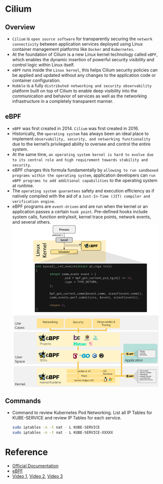 # Cilium

## Overview
- `Cilium` is `open source software` for transparently securing the `network connectivity` between application services deployed using Linux container management platforms like `Docker` and `Kubernetes`.
- At the foundation of Cilium is a new Linux kernel technology called `eBPF`, which enables the dynamic insertion of powerful security visibility and control logic within Linux itself.
- `eBPF` runs inside the `Linux kernel`, this helps Cilium security policies can be applied and updated without any changes to the application code or container configuration.
- `Hubble` is a fully `distributed networking and security observability` platform built on top of Cilium to enable deep visibility into the communication and behavior of services as well as the networking infrastructure in a completely transparent manner.

## eBPF
- `eBPF` was first created in 2014. `Cilium` was first created in 2016.
- Historically, the `operating system` has always been an ideal place to implement `observability, security, and networking functionality` due to the kernel’s privileged ability to oversee and control the entire system.
- At the same time, `an operating system kernel is hard to evolve due to its central role and high requirement towards stability and security`.
- eBPF changes this formula fundamentally by `allowing to run sandboxed programs within the operating system`, application developers can `run eBPF programs to add additional capabilities` to the operating system at runtime.
- The `operating system guarantees` safety and execution efficiency as if natively compiled with the aid of a `Just-In-Time (JIT) compiler and verification engine`. 
- eBPF programs are `event-driven` and are run when the kernel or an application passes a certain `hook point`. Pre-defined hooks include system calls, function entry/exit, kernel trace points, network events, and several others.
![](./images/eBPF.png)

## Commands
- Command to review Kubernetes Pod Networking. List all IP Tables for KUBE-SERVICE and review IP Tables for each service. 
    ```sh
    sudo iptables -n -t nat - L KUBE-SERVICE
    sudo iptables -n -t nat - L KUBE-SERVICE-XXXXX
    ```

# Reference
- [Official Documentation](https://docs.cilium.io/en/stable/gettingstarted/)
- [eBPF](https://ebpf.io/)
- [Video 1](https://www.youtube.com/watch?v=aLq3O3l2LF4), [Video 2](https://www.youtube.com/watch?v=5EcVrm01rAU), [Video 3](https://www.youtube.com/watch?v=gkrPt0ZcCfo)
